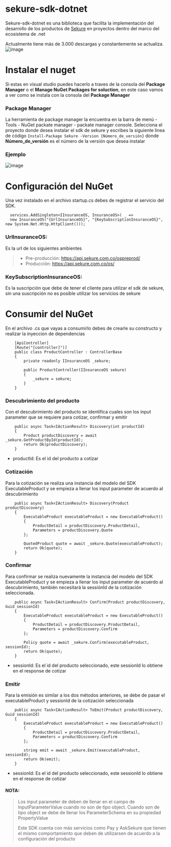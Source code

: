 # sekure-sdk-dotnet
Sekure-sdk-dotnet es una biblioteca que facilita la implementación del desarrollo de los productos de [Sekure](https://www.sekure.com.co/) en proyectos dentro del marco del ecosistema de .net 

Actualmente tiene más de 3.000 descargas y constantemente se actualiza.
![image](https://user-images.githubusercontent.com/49702007/169101083-381a028d-4fd0-4d8d-b13c-d166dff28e32.png)

# Instalar el nuget
Si estas en visual studio puedes hacerlo a traves de la consola del **Package Manager** o el **Manage NuGet Packages for soluction**, en este caso vamos a ver como se instala con la consola del **Package Manager**

### Package Manager
La herramienta de package manager la encuentra en la barra de menú - Tools - NuGet packate manager - packate manager console.
Selecciona el proyecto donde desea instalar el sdk de sekure y escribes la siguiente linea de código
`Install-Package Sekure -Version {Número_de_versión}` donde **Número_de_versión** es el número de la versión que desea instalar
 
### Ejemplo
![image](https://user-images.githubusercontent.com/49702007/169109738-acde3fbb-89e9-412c-a127-675c352c8cf7.png)

# Configuración del NuGet
Una vez instalado en el archivo startup.cs debes de registrar el servicio del SDK.

````
  services.AddSingleton<IInsuranceOS, InsuranceOS>( _ => 
  new InsuranceOS("{UrlInsuranceOS}", "{KeySubscriptionInsuranceOS}", new System.Net.Http.HttpClient()));
````
### UrlInsuranceOS: 
Es la url de los siguientes ambientes
>  - Pre-producción:  https://api.sekure.com.co/ospreprod/
>  - Producción:      https://api.sekure.com.co/os/
  
### KeySubscriptionInsuranceOS: 
Es la suscripción que debe de tener el cliente para utilizar el sdk de sekure, sin una suscripción no es posible utilizar los servicios de sekure

# Consumir del NuGet
En el archivo .cs que vayas a consumirlo debes de crearle su constructo y realizar la inyeccion de dependencias
````
    [ApiController]
    [Route("[controller]")]
    public class ProductController : ControllerBase
    {
        private readonly IInsuranceOS _sekure;

        public ProductController(IInsuranceOS sekure)
        {
            _sekure = sekure;
        }
    }
````
### Descubrimiento del producto
Con el descubrimiento del producto se identifica cuales son los input parameter que se requiere para cotizar, confirmar y emitir
````
    public async Task<IActionResult> Discovery(int productId)
    {
        Product productDiscovery = await _sekure.GetProductById(productId);
        return Ok(productDiscovery);
    }
````

- productId: Es el id del producto a cotizar
 
 ### Cotización
Para la cotización se realiza una instancia del modelo del SDK ExecutableProduct y se empieza a llenar los input parameter de acuerdo al descubrimiento

````
    public async Task<IActionResult> Discovery(Product productDiscovery)
    {
        ExecutableProduct executableProduct = new ExecutableProduct()
        {
            ProductDetail = productDiscovery.ProductDetail,
            Parameters = productDiscovery.Quote
        };

        QuotedProduct quote = await _sekure.Quote(executableProduct);
        return Ok(quote);
    }
````

### Confirmar
Para confirmar se realiza nuevamente la instancia del modelo del SDK ExecutableProduct y se empieza a llenar los input parameter de acuerdo al descubrimiento, también necesitará la sessiónId de la cotización seleccionada.

````
    public async Task<IActionResult> Confirm(Product productDiscovery, Guid sessionId)
    {
        ExecutableProduct executableProduct = new ExecutableProduct()
        {
            ProductDetail = productDiscovery.ProductDetail,
            Parameters = productDiscovery.Confirm
        };

        Policy quote = await _sekure.Confirm(executableProduct, sessionId);
        return Ok(quote);
    }
````
- sessionId: Es el id del producto seleccionado, este sessionId lo obtiene en el response de cotizar
  
### Emitir
Para la emisión es similar a los dos métodos anteriores, se debe de pasar el executableProduct y sessionId de la cotización seleccionada

````
    public async Task<IActionResult> ToEmit(Product productDiscovery, Guid sessionId)
    {
        ExecutableProduct executableProduct = new ExecutableProduct()
        {
            ProductDetail = productDiscovery.ProductDetail,
            Parameters = productDiscovery.Confirm
        };

        string emit = await _sekure.Emit(executableProduct, sessionId);
        return Ok(emit);
    }
````
- sessionId: Es el id del producto seleccionado, este sessionId lo obtiene en el response de cotizar

#### **NOTA**: 
>Los input parameter de deben de llenar en el campo de InputParameterValue cuando no son de tipo object. Cuando son de tipo object se debe de llenar los ParameterSchema en su propiedad PropertyValue 
>
>Este SDK cuenta con más servicios como Pay y AskSekure que tienen el mismo comportamiento que deben de utilizarsen de acuerdo a la configuración del producto
